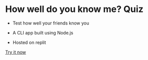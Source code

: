 # How well do you know me? Quiz

* Test how well your friends know you


* A CLI app built using Node.js
* Hosted on replit

[Try it now](https://replit.com/@SiddhiCodes/How-well-do-you-know-me-quiz?embed=1&output=1)
